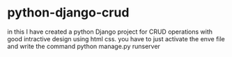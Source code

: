 # python-django-crud
in this I have created a python Django project for CRUD operations 
with good intractive design using html css.
you have to just activate the enve file and write the command python manage.py runserver 
